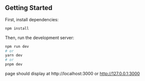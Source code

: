

## Getting Started

First, install dependencies:
```bash
npm install
```

Then, run the development server:

```bash
npm run dev
# or
yarn dev
# or
pnpm dev
```
page should display at http://localhost:3000 or http://127.0.0.1:3000

